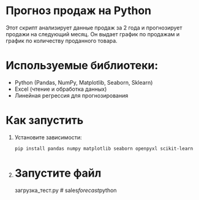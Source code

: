 # Прогноз продаж на Python

Этот скрипт анализирует данные продаж за 2 года и прогнозирует продажи на следующий месяц.
Он выдает график по продажам и график по количеству проданного товара.

# Используемые библиотеки:

- Python (Pandas, NumPy, Matplotlib, Seaborn, Sklearn)
- Excel (чтение и обработка данных)
- Линейная регрессия для прогнозирования

# Как запустить
1. Установите зависимости:  
   ```bash
   pip install pandas numpy matplotlib seaborn openpyxl scikit-learn

2. # Запустите файл 
    загрузка_тест.py
#   s a l e s _ f o r e c a s t _ p y t h o n 
 
 

